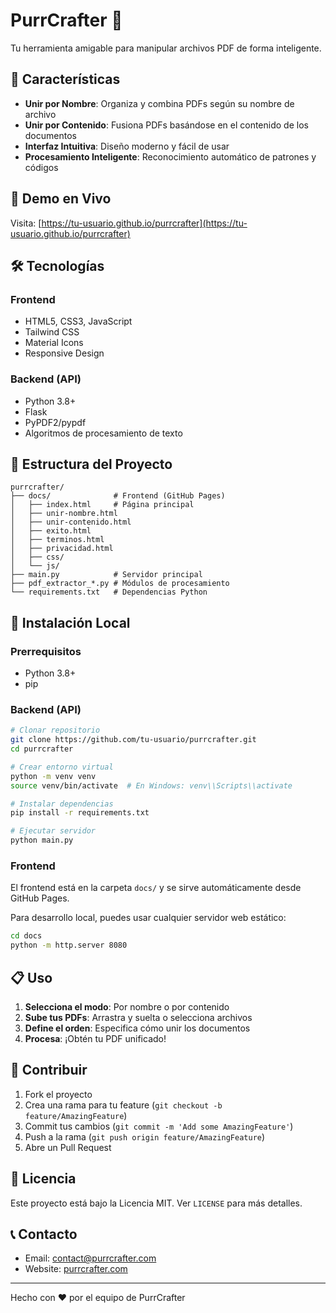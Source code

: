 # PurrCrafter 🐾

Tu herramienta amigable para manipular archivos PDF de forma inteligente.

## 🌟 Características

- **Unir por Nombre**: Organiza y combina PDFs según su nombre de archivo
- **Unir por Contenido**: Fusiona PDFs basándose en el contenido de los documentos
- **Interfaz Intuitiva**: Diseño moderno y fácil de usar
- **Procesamiento Inteligente**: Reconocimiento automático de patrones y códigos

## 🚀 Demo en Vivo

Visita: [https://tu-usuario.github.io/purrcrafter](https://tu-usuario.github.io/purrcrafter)

## 🛠️ Tecnologías

### Frontend
- HTML5, CSS3, JavaScript
- Tailwind CSS
- Material Icons
- Responsive Design

### Backend (API)
- Python 3.8+
- Flask
- PyPDF2/pypdf
- Algoritmos de procesamiento de texto

## 📁 Estructura del Proyecto

```
purrcrafter/
├── docs/              # Frontend (GitHub Pages)
│   ├── index.html     # Página principal
│   ├── unir-nombre.html
│   ├── unir-contenido.html
│   ├── exito.html
│   ├── terminos.html
│   ├── privacidad.html
│   ├── css/
│   └── js/
├── main.py            # Servidor principal
├── pdf_extractor_*.py # Módulos de procesamiento
└── requirements.txt   # Dependencias Python
```

## 🔧 Instalación Local

### Prerrequisitos
- Python 3.8+
- pip

### Backend (API)
```bash
# Clonar repositorio
git clone https://github.com/tu-usuario/purrcrafter.git
cd purrcrafter

# Crear entorno virtual
python -m venv venv
source venv/bin/activate  # En Windows: venv\\Scripts\\activate

# Instalar dependencias
pip install -r requirements.txt

# Ejecutar servidor
python main.py
```

### Frontend
El frontend está en la carpeta `docs/` y se sirve automáticamente desde GitHub Pages.

Para desarrollo local, puedes usar cualquier servidor web estático:
```bash
cd docs
python -m http.server 8080
```

## 📋 Uso

1. **Selecciona el modo**: Por nombre o por contenido
2. **Sube tus PDFs**: Arrastra y suelta o selecciona archivos
3. **Define el orden**: Especifica cómo unir los documentos
4. **Procesa**: ¡Obtén tu PDF unificado!

## 🤝 Contribuir

1. Fork el proyecto
2. Crea una rama para tu feature (`git checkout -b feature/AmazingFeature`)
3. Commit tus cambios (`git commit -m 'Add some AmazingFeature'`)
4. Push a la rama (`git push origin feature/AmazingFeature`)
5. Abre un Pull Request

## 📝 Licencia

Este proyecto está bajo la Licencia MIT. Ver `LICENSE` para más detalles.

## 📞 Contacto

- Email: contact@purrcrafter.com
- Website: [purrcrafter.com](https://purrcrafter.com)

---

Hecho con ❤️ por el equipo de PurrCrafter